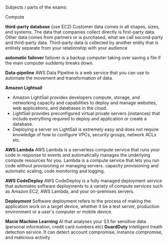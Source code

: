 Subjects / parts of the exams:

Compute 

**third-party database**  (use EC2) 
Customer data comes in all shapes, sizes, and systems. 
The data that companies collect directly is first-party data. 
Other data comes from partners or is purchased, what we call second-party and third-party data.
Third-party data is collected by another entity that is entirely separate from your relationship with your audience

**automatic failover** failover is a backup computer taking over saving a file if the main computer suddenly breaks down.

**Data-pipeline**
AWS Data Pipeline is a web service that you can use to automate the movement and transformation of data.

**Amazon Lightsail**
- Amazon LightSail provides developers compute, storage, and networking capacity and capabilities to deploy and manage websites, web applications, and databases in the cloud.
- LightSail provides preconfigured virtual private servers (instances) that include everything required to deploy and application or create a database.
- Deploying a server on LightSail is extremely easy and does not require knowledge of how to configure VPCs, security groups, network ACLs etc.

**AWS Lambda**
AWS Lambda is a serverless compute service that runs your code in response to events and automatically manages the underlying compute resources for you. Lambda is a compute service that lets you run code without provisioning or managing servers. 
capacity provisioning and automatic scaling, code monitoring and logging.

**AWS CodeDeploy** 
AWS CodeDeploy is a fully managed deployment service that automates software deployments to a variety of compute services such as Amazon EC2, AWS Lambda, and your on-premises servers. 

**Deployment**
Software deployment refers to the process of making the application work on a target device, whether it be a test server, production environment or a user's computer or mobile device.














**Macie Machine Learning** 
AI that analyses your S3 for sensitive data (personal information, credit card numbers etc)
**GuardDuty** 
Intelligent treath detection service. It can detect account compromise, instance compromise, and malicious activity



